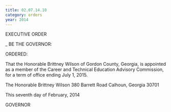 ```yaml
---
title: 02.07.14.10
category: orders
year: 2014
---
```

 

EXECUTIVE ORDER

_ BE THE GOVERNOR:

ORDERED:

That the Honorable Brittney Wilson of Gordon County, Georgia, is
appointed as a member of the Career and Technical Education
Advisory Commission, for a term of office ending July 1, 2015.

The Honorable Brittney Wilson
380 Barrett Road
Calhoun, Georgia 30701

This seventh day of February, 2014

GOVERNOR

